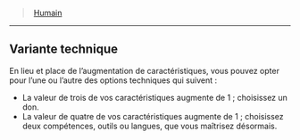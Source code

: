 ﻿---
!GenericItem
Name: Variante technique
Id: human_hd.md#variante-technique
ParentLink: human_hd.md#humain
ParentName: Humain
NameLevel: 2
Attributes: {}
AttributesDictionary: >+
  {}

Description: >+
  En lieu et place de l’augmentation de caractéristiques, vous pouvez opter pour l’une ou l’autre des options techniques qui suivent :


  * La valeur de trois de vos caractéristiques augmente de 1 ; choisissez un don.

  * La valeur de quatre de vos caractéristiques augmente de 1 ; choisissez deux compétences, outils ou langues, que vous maîtrisez désormais.

---
> [Humain](hd_human.md)

---

## Variante technique

En lieu et place de l’augmentation de caractéristiques, vous pouvez opter pour l’une ou l’autre des options techniques qui suivent :

* La valeur de trois de vos caractéristiques augmente de 1 ; choisissez un don.
* La valeur de quatre de vos caractéristiques augmente de 1 ; choisissez deux compétences, outils ou langues, que vous maîtrisez désormais.


